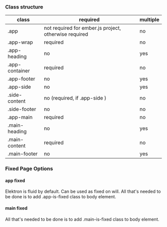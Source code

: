 ### Class structure
| class | required                                              | multiple |
|-------|-------------------------------------------------------|----------|
| .app  | not required for ember.js project, otherwise required | no       |
| .app-wrap | required                                            | no       |
| .app-heading | no                                    | yes      |
| .app-container | required | no |
| .app-footer | no | yes |
| .app-side | no | yes|
| .side-content | no (required, if .app-side ) | no|
| .side-footer | no | no |
| .app-main | required | no |
| .main-heading | no | yes |
| .main-content | required | no |
| .main-footer | no | yes |

### Fixed Page Options

#### app fixed
Elektron is fluid by default. Can be used as fixed on will. All that's needed to be done is to add .app-is-fixed class to body element.

#### main fixed
All that's needed to be done is to add .main-is-fixed class to body element.
